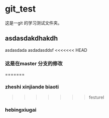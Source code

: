 # git_test
这是一git 的学习测试文件夹。
## asdasdakdhakdh
asdasdada
asdadasddsf
<<<<<<< HEAD
### 这是在master 分支的修改
=======
### zheshi xinjiande biaoti 
>>>>>>> festurel

### hebingxiugai 
